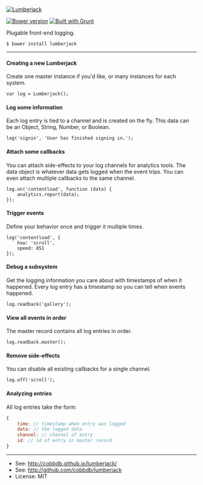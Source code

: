 [![Lumberjack](http://i.imgur.com/d0rKge1.png)](https://cobbdb.github.io/lumberjack)

[![Bower version](https://badge.fury.io/bo/lumberjack.svg)](http://badge.fury.io/bo/lumberjack) [![Built with Grunt](https://cdn.gruntjs.com/builtwith.png)](http://gruntjs.com/)

Plugable front-end logging.

    $ bower install lumberjack

-------------
#### Creating a new Lumberjack
Create one master instance if you'd like, or many instances for each system.

    var log = Lumberjack();

#### Log some information
Each log entry is tied to a channel and is created on the fly. This data
can be an Object, String, Number, or Boolean.

    log('signin', 'User has finished signing in.');

#### Attach some callbacks
You can attach side-effects to your log channels for analytics tools.
The data object is whatever data gets logged when the event trips.
You can even attach multiple callbacks to the same channel.

    log.on('contentload', function (data) {
        analytics.report(data);
    });

#### Trigger events
Define your behavior once and trigger it multiple times.

    log('contentload', {
        how: 'scroll',
        speed: 851
    });

#### Debug a subsystem
Get the logging information you care about with timestamps of when it happened.
Every log entry has a timestamp so you can tell when events happened.

    log.readback('gallery');

#### View all events in order
The master record contains all log entries in order.

    log.readback.master();

#### Remove side-effects
You can disable all existing callbacks for a single channel.

    log.off('scroll');

#### Analyzing entries
All log entries take the form:
```js
{
    time: // timestamp when entry was logged
    data: // the logged data
    channel: // channel of entry
    id: // id of entry in master record
}
```

---------
* See: http://cobbdb.github.io/lumberjack/
* See: http://github.com/cobbdb/lumberjack
* License: MIT
